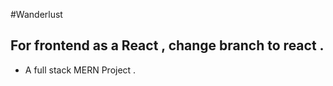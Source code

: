 #Wanderlust 

## For frontend as a React , change branch to react .

- A full stack MERN Project . 
